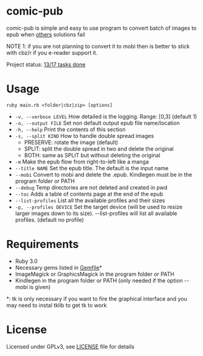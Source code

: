 
# comic-pub

comic-pub is simple and easy to use program to convert batch of images to epub when [others](https://github.com/ciromattia/kcc) solutions fail

NOTE 1: if you are not planning to convert it to mobi then is better to stick with cbz/r if you e-reader support it.  

Project status: [13/17 tasks done](https://github.com/HermesPasser/comic-pub/issues/1)

# Usage

``ruby main.rb <folder|cbz|zip> [options]``

 - ``-v, --verbose LEVEL`` How detailed is the logging. Range: \[0,3\] (default 1)
 - ``-o, --output FILE`` Set non default output epub file name/location
 - ``-h, --help`` Print the contents of this section
 - ``-s, --split KIND`` How to handle double spread images
    * PRESERVE: rotate the image (default)
    * SPLIT: split the double spread in two and delete the original
    * BOTH: same as SPLIT but without deleting the original
 - ``-m`` Make the epub flow from right-to-left like a manga
 - ``--title NAME`` Set the epub title. The default is the input name
 - ``--mobi`` Convert to mobi and delete the .epub. Kindlegen must be in the program folder or PATH
 - ``--debug`` Temp directories are not deleted and created in pwd
 - ``--toc`` Adds a table of contents page at the end of the epub
 - ``--list-profiles`` List all the available profiles and their sizes  
 - ``-p, --profiles DEVICE`` Set the target device (will be used to resize larger images down to its size). --list-profiles will list all available profiles. (default no profile)  

# Requirements

* Ruby 3.0
* Necessary gems listed in [Gemfile](Gemfile)*
* ImageMagick or GraphicsMagick in the program folder or PATH  
* Kindlegen in the program folder or PATH (only needed if the option --mobi is given) 

*: tk is only necessary if you want to fire the graphical interface and you may need to instal tklib to get tk to work 

# License

Licensed under GPLv3, see [LICENSE](LICENSE) file for details
